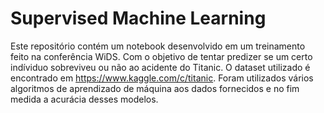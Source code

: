 # Supervised Machine Learning

Este repositório contém um notebook desenvolvido em um treinamento feito na conferência WiDS. Com o objetivo de tentar predizer se um certo indíviduo sobreviveu ou não ao acidente do Titanic. O dataset utilizado é encontrado em https://www.kaggle.com/c/titanic. Foram utilizados vários algoritmos de aprendizado de máquina aos dados fornecidos e no fim medida a acurácia desses modelos.
